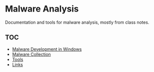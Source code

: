 # Malware Analysis

Documentation and tools for malware analysis, mostly from class notes.

## TOC

* [Malware Development in Windows](/docs/malware-development-in-windows.md)
* [Malware Collection](/docs/malware-collection.md)
* [Tools](/docs/tools.md)
* [Links](/docs/links.md)
